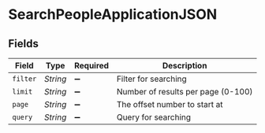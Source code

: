# SearchPeopleApplicationJSON


## Fields

| Field                              | Type                               | Required                           | Description                        |
| ---------------------------------- | ---------------------------------- | ---------------------------------- | ---------------------------------- |
| `filter`                           | *String*                           | :heavy_minus_sign:                 | Filter for searching               |
| `limit`                            | *String*                           | :heavy_minus_sign:                 | Number of results per page (0-100) |
| `page`                             | *String*                           | :heavy_minus_sign:                 | The offset number to start at      |
| `query`                            | *String*                           | :heavy_minus_sign:                 | Query for searching                |